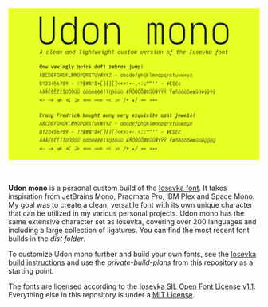 <picture>
  <source media="(prefers-color-scheme: dark)" srcset="assets/udon_mono_title.png">
  <source media="(prefers-color-scheme: light)" srcset="assets/udon_mono_title.png">
  <img alt="Udon mono title" src="assets/udon_mono_title.png">
</picture>

&nbsp;

**Udon mono** is a personal custom build of the [Iosevka font](https://github.com/be5invis/Iosevka). It takes inspiration from JetBrains Mono, Pragmata Pro, IBM Plex and Space Mono. My goal was to create a clean, versatile font with its own unique character that can be utilized in my various personal projects. Udon mono has the same extensive character set as Iosevka, covering over 200 languages and including a large collection of ligatures. You can find the most recent font builds in the *dist folder*.

To customize Udon mono further and build your own fonts, see the [Iosevka build instructions](https://github.com/be5invis/Iosevka/blob/main/doc/custom-build.md) and use the *private-build-plans* from this repository as a starting point.

The fonts are licensed according to the [Iosevka SIL Open Font License v1.1](https://github.com/bcorporaal/Udon-mono?tab=OFL-1.1-1-ov-file). Everything else in this repository is under a [MIT License](https://github.com/bcorporaal/Udon-mono?tab=MIT-2-ov-file).